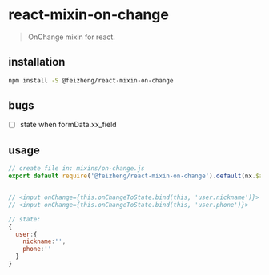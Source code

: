 # react-mixin-on-change
> OnChange mixin for react.


## installation
```bash
npm install -S @feizheng/react-mixin-on-change
```

## bugs
- [ ] state when formData.xx_field

## usage
```js
// create file in: mixins/on-change.js
export default require('@feizheng/react-mixin-on-change').default(nx.$app);


// <input onChange={this.onChangeToState.bind(this, 'user.nickname')}>
// <input onChange={this.onChangeToState.bind(this, 'user.phone')}>

// state:
{
  user:{
    nickname:'',
    phone:''
  }
}
```
